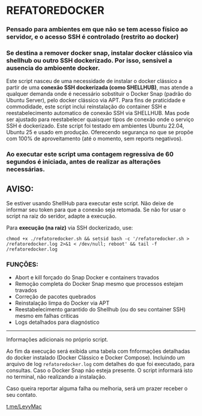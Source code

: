 # REFATOREDOCKER
### Pensado para ambientes em que não se tem acesso físico ao servidor, e o acesso SSH é controlado (restrito ao docker)
### Se destina a remover docker snap, instalar docker clássico via shellhub ou outro SSH dockerizado. Por isso, sensivel a ausencia do ambioente docker.

Este script nasceu de uma necessidade de instalar o docker clássico a partir de uma **conexão SSH dockerizada (como SHELLHUB)**, mas atende a qualquer demanda onde é necessário sobstituir o Docker Snap (padrão do Ubuntu Server), pelo docker clássico via APT.
Para fins de praticidade e commodidade, este script inclui reinstalação do container SSH e reestabelecimento automatico de conexão SSH via SHELLHUB. Mas pode ser ajustado para reestabelecer quaisquer tipos de conexão onde o serviço SSH é dockerizado. 
Este script foi testado em ambientes Ubuntu 22.04, Ubuntu 25 e usado em produção. Oferecendo segurança no que se propõe com 100% de aproveitamento (até o momento, sem reports negativos). 

### Ao executar este script uma contagem regressiva de 60 segundos é iniciada, antes de realizar as alterações necessárias.

## AVISO:
Se estiver usando ShellHub para executar este script. Não deixe de informar seu token para que a conexão seja retomada. Se não for usar o script na raiz do seridor, adapte a execução.


Para **execução (na raiz)** via SSH dockerizado, use:
``` 
chmod +x ./refatoredocker.sh && setsid bash -c '/refatoredocker.sh > /refatoredocker.log 2>&1 < /dev/null; reboot' && tail -f /refatoredocker.log
```

### FUNÇÕES:
  - Abort e kill forçado do Snap Docker e containers travados
  - Remoção completa do Docker Snap mesmo que processos estejam travados
  - Correção de pacotes quebrados
  - Reinstalação limpa do Docker via APT
  - Reestabelecimento garantido do Shellhub (ou do seu container SSH) mesmo em falhas críticas
  - Logs detalhados para diagnóstico
 -------------------------------------------------------------
Informações adicionais no próprio script.


Ao fim da execução será exibida uma tabela com fnformações detalhadas do docker instalado (Docker Clássico e Docker Compose). Incluindo um arquivo de log ``` refatoredocker.log ``` com detalhes do que foi executado, para consultas.
Caso o Docker Snap não esteja presente. O script informará isto no terminal, não realizando a instalação.

Caso queira reportar alguma falha ou melhoria, será um prazer receber o seu contato.

<a href="https://t.me/LevyMac" target="_blank">t.me/LevyMac</a>
